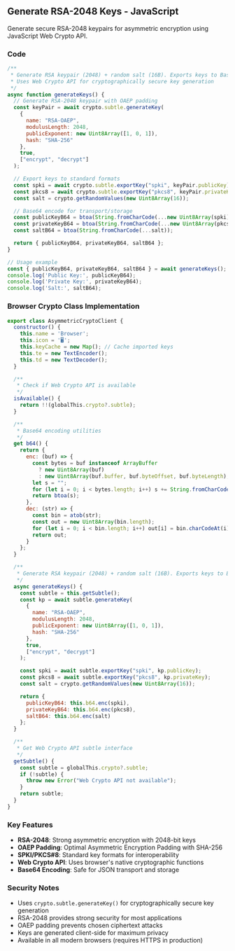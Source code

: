 ## Generate RSA-2048 Keys - JavaScript

Generate secure RSA-2048 keypairs for asymmetric encryption using JavaScript Web Crypto API.

### Code

```javascript
/**
 * Generate RSA keypair (2048) + random salt (16B). Exports keys to Base64 (SPKI/PKCS#8).
 * Uses Web Crypto API for cryptographically secure key generation
 */
async function generateKeys() {
  // Generate RSA-2048 keypair with OAEP padding
  const keyPair = await crypto.subtle.generateKey(
    { 
      name: "RSA-OAEP", 
      modulusLength: 2048, 
      publicExponent: new Uint8Array([1, 0, 1]), 
      hash: "SHA-256" 
    },
    true,
    ["encrypt", "decrypt"]
  );

  // Export keys to standard formats
  const spki = await crypto.subtle.exportKey("spki", keyPair.publicKey);
  const pkcs8 = await crypto.subtle.exportKey("pkcs8", keyPair.privateKey);
  const salt = crypto.getRandomValues(new Uint8Array(16));

  // Base64 encode for transport/storage
  const publicKeyB64 = btoa(String.fromCharCode(...new Uint8Array(spki)));
  const privateKeyB64 = btoa(String.fromCharCode(...new Uint8Array(pkcs8)));
  const saltB64 = btoa(String.fromCharCode(...salt));

  return { publicKeyB64, privateKeyB64, saltB64 };
}

// Usage example
const { publicKeyB64, privateKeyB64, saltB64 } = await generateKeys();
console.log('Public Key:', publicKeyB64);
console.log('Private Key:', privateKeyB64);
console.log('Salt:', saltB64);
```

### Browser Crypto Class Implementation

```javascript
export class AsymmetricCryptoClient {
  constructor() {
    this.name = 'Browser';
    this.icon = '🖥️';
    this.keyCache = new Map(); // Cache imported keys
    this.te = new TextEncoder();
    this.td = new TextDecoder();
  }

  /**
   * Check if Web Crypto API is available
   */
  isAvailable() {
    return !!(globalThis.crypto?.subtle);
  }

  /**
   * Base64 encoding utilities
   */
  get b64() {
    return {
      enc: (buf) => {
        const bytes = buf instanceof ArrayBuffer
          ? new Uint8Array(buf)
          : new Uint8Array(buf.buffer, buf.byteOffset, buf.byteLength);
        let s = "";
        for (let i = 0; i < bytes.length; i++) s += String.fromCharCode(bytes[i]);
        return btoa(s);
      },
      dec: (str) => {
        const bin = atob(str);
        const out = new Uint8Array(bin.length);
        for (let i = 0; i < bin.length; i++) out[i] = bin.charCodeAt(i);
        return out;
      }
    };
  }

  /**
   * Generate RSA keypair (2048) + random salt (16B). Exports keys to Base64 (SPKI/PKCS#8).
   */
  async generateKeys() {
    const subtle = this.getSubtle();
    const kp = await subtle.generateKey(
      { 
        name: "RSA-OAEP", 
        modulusLength: 2048, 
        publicExponent: new Uint8Array([1, 0, 1]), 
        hash: "SHA-256" 
      },
      true,
      ["encrypt", "decrypt"]
    );

    const spki = await subtle.exportKey("spki", kp.publicKey);
    const pkcs8 = await subtle.exportKey("pkcs8", kp.privateKey);
    const salt = crypto.getRandomValues(new Uint8Array(16));

    return { 
      publicKeyB64: this.b64.enc(spki), 
      privateKeyB64: this.b64.enc(pkcs8), 
      saltB64: this.b64.enc(salt) 
    };
  }

  /**
   * Get Web Crypto API subtle interface
   */
  getSubtle() {
    const subtle = globalThis.crypto?.subtle;
    if (!subtle) {
      throw new Error("Web Crypto API not available");
    }
    return subtle;
  }
}
```

### Key Features

- **RSA-2048**: Strong asymmetric encryption with 2048-bit keys
- **OAEP Padding**: Optimal Asymmetric Encryption Padding with SHA-256
- **SPKI/PKCS#8**: Standard key formats for interoperability
- **Web Crypto API**: Uses browser's native cryptographic functions
- **Base64 Encoding**: Safe for JSON transport and storage

### Security Notes

- Uses `crypto.subtle.generateKey()` for cryptographically secure key generation
- RSA-2048 provides strong security for most applications
- OAEP padding prevents chosen ciphertext attacks
- Keys are generated client-side for maximum privacy
- Available in all modern browsers (requires HTTPS in production)
